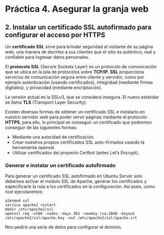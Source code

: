 # Práctica 4. Asegurar la granja web #

## 2. Instalar un certificado SSL autofirmado para configurar el acceso por HTTPS

Un **certificado SSL** sirve para brindar seguridad al visitante de su página web, una
manera de decirles a sus clientes que el sitio es auténtico, real y confiable para
ingresar datos personales.

El **protocolo SSL** (Secure Sockets Layer) es un protocolo de comunicación que se
ubica en la pila de protocolos sobre **TCP/IP. SSL** proporciona servicios de
comunicación segura entre cliente y servidor, como por ejemplo autenticación (usando
certificados), integridad (mediante firmas digitales), y privacidad (mediante
encriptación).

La versión actual es la SSLv3, que se considera insegura. El nuevo estándar se llama
**TLS** (Transport Layer Security).

Existen diversas formas de obtener un certificado SSL e instalarlo en nuestro servidor
web para poder servir páginas mediante el protocolo **HTTPS**, para ello, lo principal es
conseguir un certificado que podremos conseguir de las siguientes formas:

  - Mediante una autoridad de certificación.
  - Crear nuestros propios certificados SSL auto-firmados usando la herramienta openssl.
  - Utilizar certificados del proyecto Certbot (antes Let’s Encrypt).

### Generar e instalar un certificado autofirmado ###
Para generar un certificado SSL autofirmado en Ubuntu Server solo debemos activar
el módulo SSL de Apache, generar los certificados y especificarle la ruta a los
certificados en la configuración. Así pues, como root ejecutaremos:

~~~~
a2enmod ssl
service apache2 restart
mkdir /etc/apache2/ssl
openssl req -x509 -nodes -days 365 -newkey rsa:2048 -keyout /etc/apache2/ssl/apache.key -out /etc/apache2/ssl/apache.crt
~~~~

Nos pedirá una serie de datos para configurar el dominio.
